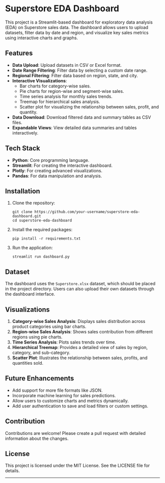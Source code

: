 # Superstore EDA Dashboard

This project is a Streamlit-based dashboard for exploratory data analysis (EDA) on Superstore sales data. The dashboard allows users to upload datasets, filter data by date and region, and visualize key sales metrics using interactive charts and graphs.

## Features
- **Data Upload**: Upload datasets in CSV or Excel format.
- **Date Range Filtering**: Filter data by selecting a custom date range.
- **Regional Filtering**: Filter data based on region, state, and city.
- **Interactive Visualizations**:
  - Bar charts for category-wise sales.
  - Pie charts for region-wise and segment-wise sales.
  - Time series analysis for monthly sales trends.
  - Treemap for hierarchical sales analysis.
  - Scatter plot for visualizing the relationship between sales, profit, and quantity.
- **Data Download**: Download filtered data and summary tables as CSV files.
- **Expandable Views**: View detailed data summaries and tables interactively.

## Tech Stack
- **Python**: Core programming language.
- **Streamlit**: For creating the interactive dashboard.
- **Plotly**: For creating advanced visualizations.
- **Pandas**: For data manipulation and analysis.

## Installation

1. Clone the repository:
   ```
   git clone https://github.com/your-username/superstore-eda-dashboard.git
   cd superstore-eda-dashboard
   ```

2. Install the required packages:
   ```
   pip install -r requirements.txt
   ```

3. Run the application:
   ```
   streamlit run dashboard.py
   ```

## Dataset
The dashboard uses the `Superstore.xlsx` dataset, which should be placed in the project directory. Users can also upload their own datasets through the dashboard interface.

## Visualizations
1. **Category-wise Sales Analysis**: Displays sales distribution across product categories using bar charts.
2. **Region-wise Sales Analysis**: Shows sales contribution from different regions using pie charts.
3. **Time Series Analysis**: Plots sales trends over time.
4. **Hierarchical Treemap**: Provides a detailed view of sales by region, category, and sub-category.
5. **Scatter Plot**: Illustrates the relationship between sales, profits, and quantities sold.

## Future Enhancements
- Add support for more file formats like JSON.
- Incorporate machine learning for sales predictions.
- Allow users to customize charts and metrics dynamically.
- Add user authentication to save and load filters or custom settings.

## Contribution
Contributions are welcome! Please create a pull request with detailed information about the changes.

## License
This project is licensed under the MIT License. See the LICENSE file for details.

---

